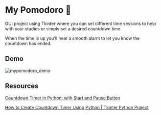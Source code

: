 
# My Pomodoro 🍅

GUI project using Tkinter where you can set different time sessions to help with your studies or simply set a desired countdown time.

When the time is up you'll hear a smooth alarm to let you know the countdown has ended.


## Demo
![mypomodoro_demo](https://user-images.githubusercontent.com/85364299/188184844-85a89a63-32d2-4434-97ab-7ad25d2bcec4.gif)


## Resources
[Countdown Timer in Python: with Start and Pause Button](https://pyseek.blogspot.com/2021/11/countdown-timer-in-python.html)

[How to Create Countdown Timer Using Python | Tkinter Python Project](https://www.youtube.com/watch?v=KTlT9saZFYc)



